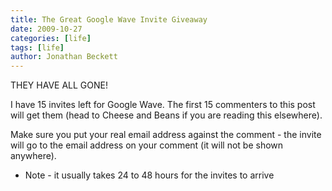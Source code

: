 ```yaml
---
title: The Great Google Wave Invite Giveaway
date: 2009-10-27
categories: [life]
tags: [life]
author: Jonathan Beckett
---
```


THEY HAVE ALL GONE!

I have 15 invites left for Google Wave. The first 15 commenters to this post will get them (head to Cheese and Beans if you are reading this elsewhere).

Make sure you put your real email address against the comment - the invite will go to the email address on your comment (it will not be shown anywhere).

 * Note - it usually takes 24 to 48 hours for the invites to arrive